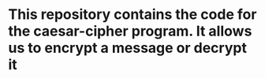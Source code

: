 # This repository contains the code for the caesar-cipher program. It allows us to encrypt a message or decrypt it
